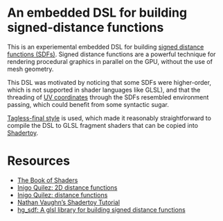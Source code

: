 # An embedded DSL for building signed-distance functions

This is an experiemental embedded DSL for building [signed distance functions
(SDFs)](https://en.wikipedia.org/wiki/Signed_distance_function). Signed distance
functions are a powerful technique for rendering procedural graphics in parallel
on the GPU, without the use of mesh geometry.

This DSL was motivated by noticing that some SDFs were higher-order, which
is not supported in shader languages like GLSL), and that the threading of [UV
coordinates](https://en.wikipedia.org/wiki/UV_mapping) through the SDFs
resembled environment passing, which could benefit from some syntactic sugar.

[Tagless-final style](https://okmij.org/ftp/tagless-final/) is used, which made
it reasonably straightforward to compile the DSL to GLSL fragment shaders that
can be copied into [Shadertoy](https://www.shadertoy.com).

# Resources

- [The Book of Shaders](https://thebookofshaders.com/)
- [Inigo Quilez: 2D distance functions](https://iquilezles.org/articles/distfunctions2d/)
- [Inigo Quilez: distance functions](https://iquilezles.org/articles/distfunctions/)
- [Nathan Vaughn’s Shadertoy Tutorial](https://inspirnathan.com/posts/47-shadertoy-tutorial-part-1/)
- [hg_sdf: A glsl library for building signed distance functions](https://mercury.sexy/hg_sdf/)
